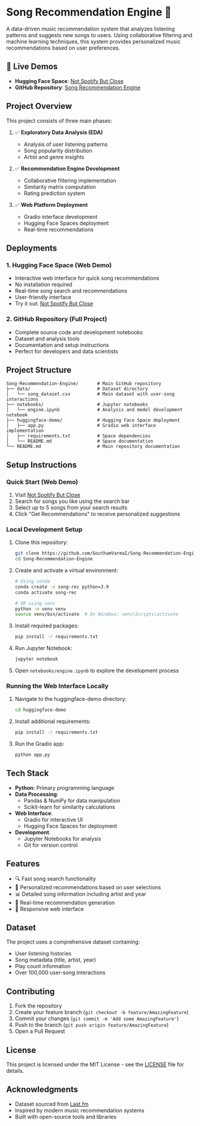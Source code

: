 # Song Recommendation Engine 🎵

A data-driven music recommendation system that analyzes listening patterns and suggests new songs to users. Using collaborative filtering and machine learning techniques, this system provides personalized music recommendations based on user preferences.

## 🌟 Live Demos
- **Hugging Face Space**: [Not Spotify But Close](https://huggingface.co/spaces/GouthamVarma/not-spotify-but-close)
- **GitHub Repository**: [Song Recommendation Engine](https://github.com/GouthamVarmaI/Song-Recommendation-Engine)

## Project Overview

This project consists of three main phases:
1. ✅ **Exploratory Data Analysis (EDA)**
   - Analysis of user listening patterns
   - Song popularity distribution
   - Artist and genre insights
   
2. ✅ **Recommendation Engine Development**
   - Collaborative filtering implementation
   - Similarity matrix computation
   - Rating prediction system
   
3. ✅ **Web Platform Deployment**
   - Gradio interface development
   - Hugging Face Spaces deployment
   - Real-time recommendations

## Deployments

### 1. Hugging Face Space (Web Demo)
- Interactive web interface for quick song recommendations
- No installation required
- Real-time song search and recommendations
- User-friendly interface
- Try it out: [Not Spotify But Close](https://huggingface.co/spaces/GouthamVarma/not-spotify-but-close)

### 2. GitHub Repository (Full Project)
- Complete source code and development notebooks
- Dataset and analysis tools
- Documentation and setup instructions
- Perfect for developers and data scientists

## Project Structure
```
Song-Recommendation-Engine/       # Main GitHub repository
├── data/                         # Dataset directory
│   └── song_dataset.csv          # Main dataset with user-song interactions
├── notebooks/                    # Jupyter notebooks
│   └── engine.ipynb              # Analysis and model development notebook
├── huggingface-demo/             # Hugging Face Space deployment
│   ├── app.py                    # Gradio web interface implementation
│   ├── requirements.txt          # Space dependencies
│   └── README.md                 # Space documentation
└── README.md                     # Main repository documentation
```

## Setup Instructions

### Quick Start (Web Demo)
1. Visit [Not Spotify But Close](https://huggingface.co/spaces/GouthamVarma/not-spotify-but-close)
2. Search for songs you like using the search bar
3. Select up to 5 songs from your search results
4. Click "Get Recommendations" to receive personalized suggestions

### Local Development Setup
1. Clone this repository:
   ```bash
   git clone https://github.com/GouthamVarmaI/Song-Recommendation-Engine.git
   cd Song-Recommendation-Engine
   ```

2. Create and activate a virtual environment:
   ```bash
   # Using conda
   conda create -n song-rec python=3.9
   conda activate song-rec

   # OR using venv
   python -m venv venv
   source venv/bin/activate  # On Windows: venv\Scripts\activate
   ```

3. Install required packages:
   ```bash
   pip install -r requirements.txt
   ```

4. Run Jupyter Notebook:
   ```bash
   jupyter notebook
   ```

5. Open `notebooks/engine.ipynb` to explore the development process

### Running the Web Interface Locally
1. Navigate to the huggingface-demo directory:
   ```bash
   cd huggingface-demo
   ```

2. Install additional requirements:
   ```bash
   pip install -r requirements.txt
   ```

3. Run the Gradio app:
   ```bash
   python app.py
   ```

## Tech Stack
- **Python**: Primary programming language
- **Data Processing**:
  - Pandas & NumPy for data manipulation
  - Scikit-learn for similarity calculations
- **Web Interface**:
  - Gradio for interactive UI
  - Hugging Face Spaces for deployment
- **Development**:
  - Jupyter Notebooks for analysis
  - Git for version control

## Features
- 🔍 Fast song search functionality
- 🎯 Personalized recommendations based on user selections
- 📊 Detailed song information including artist and year
- 🚀 Real-time recommendation generation
- 📱 Responsive web interface

## Dataset
The project uses a comprehensive dataset containing:
- User listening histories
- Song metadata (title, artist, year)
- Play count information
- Over 100,000 user-song interactions

## Contributing
1. Fork the repository
2. Create your feature branch (`git checkout -b feature/AmazingFeature`)
3. Commit your changes (`git commit -m 'Add some AmazingFeature'`)
4. Push to the branch (`git push origin feature/AmazingFeature`)
5. Open a Pull Request

## License
This project is licensed under the MIT License - see the [LICENSE](LICENSE) file for details.

## Acknowledgments
- Dataset sourced from [Last.fm](http://www.last.fm/)
- Inspired by modern music recommendation systems
- Built with open-source tools and libraries